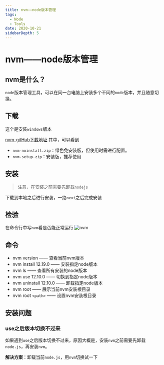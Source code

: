 ```yaml
---
title: nvm——node版本管理
tags: 
  - Node
  - Tools
date: 2020-10-21
sidebarDepth: 5
---
```

# nvm——node版本管理

## nvm是什么？
`node`版本管理工具，可以在同一台电脑上安装多个不同的`node`版本，并且随意切换。
## 下载
这个是安装`windows`版本

[nvm-gitHub下载地址](https://github.com/coreybutler/nvm-windows/releases) 其中，可以看到
- `nvm-noinstall.zip`：绿色免安装版，但使用时需进行配置。
- `nvm-setup.zip`：安装版，推荐使用


## 安装
> 注意，在安装之前需要先卸载`nodejs`

下载到本地之后进行安装，一路`next`之后完成安装

## 检验
在命令行中写`nvm`看是否能正常运行
![nvm](https://p3-juejin.byteimg.com/tos-cn-i-k3u1fbpfcp/fe15119e2a0845749a5e36eea94a754f~tplv-k3u1fbpfcp-zoom-1.image)

## 命令
- nvm version —— 查看当前nvm版本
- nvm install 12.19.0 —— 安装指定node版本
- nvm ls —— 查看所有安装的node版本
- nvm use 12.10.0 —— 切换到指定node版本
- nvm uninstall 12.10.0 —— 卸载指定node版本
- nvm root —— 展示当前nvm安装根目录
- nvm root `<path>` —— 设置nvm安装根目录

## 安装问题
### use之后版本切换不过来
如果遇到`use`之后版本切换不过来，原因大概是，安装`nvm`之前需要先卸载`node.js`，再安装`nvm`。

**解决方案**：卸载当前`node.js`，用`nvm`切换试一下

